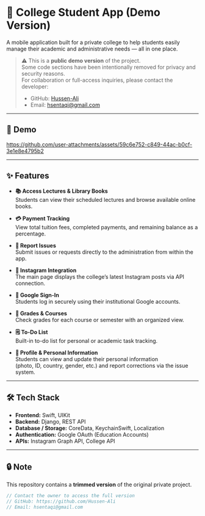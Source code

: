 # 📱 College Student App (Demo Version)

A mobile application built for a private college to help students easily manage their academic and administrative needs — all in one place.

> ⚠️ This is a **public demo version** of the project.  
> Some code sections have been intentionally removed for privacy and security reasons.  
> For collaboration or full-access inquiries, please contact the developer:
> - GitHub: [Hussen-Ali](https://github.com/Hussen-Ali)
> - Email: hsentaqi@gmail.com

---

## 🎥 Demo


https://github.com/user-attachments/assets/59c6e752-c849-44ac-b0cf-3e1e8e4795b2



---

## ✨ Features

- **📚 Access Lectures & Library Books**  
  Students can view their scheduled lectures and browse available online books.

- **💳 Payment Tracking**  
  View total tuition fees, completed payments, and remaining balance as a percentage.

- **📨 Report Issues**  
  Submit issues or requests directly to the administration from within the app.

- **📸 Instagram Integration**  
  The main page displays the college’s latest Instagram posts via API connection.

- **🔐 Google Sign-In**  
  Students log in securely using their institutional Google accounts.

- **🧮 Grades & Courses**  
  Check grades for each course or semester with an organized view.

- **🗒️ To-Do List**  
  Built-in to-do list for personal or academic task tracking.

- **👤 Profile & Personal Information**  
  Students can view and update their personal information  
  (photo, ID, country, gender, etc.) and report corrections via the issue system.

---

## 🛠️ Tech Stack

- **Frontend:** Swift, UIKit  
- **Backend:** Django, REST API  
- **Database / Storage:** CoreData, KeychainSwift, Localization  
- **Authentication:** Google OAuth (Education Accounts)  
- **APIs:** Instagram Graph API, College API  

---

## 🔒 Note

This repository contains a **trimmed version** of the original private project.  

```swift
// Contact the owner to access the full version
// GitHub: https://github.com/Hussen-Ali
// Email: hsentaqi@gmail.com

